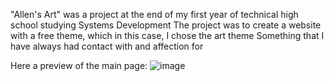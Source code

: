 "Allen's Art" was a project at the end of my first year of technical high school studying Systems Development
The project was to create a website with a free theme, which in this case, I chose the art theme
Something that I have always had contact with and affection for

Here a preview of the main page:
![image](https://github.com/Atlasxz/AllensArt/assets/102756718/31bf0008-63d6-4a20-9da5-18728ddf8b12)
